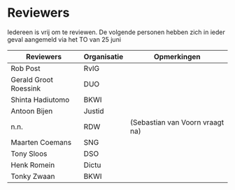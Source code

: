 
# Reviewers

Iedereen is vrij om te reviewen. De volgende personen hebben zich in ieder geval aangemeld via het TO van 25 juni

|Reviewers|Organisatie|Opmerkingen|
|---|---|---|
|Rob Post|RvIG||
|Gerald Groot Roessink|DUO||
|Shinta Hadiutomo|BKWI||
|Antoon Bijen|Justid||
|n.n.|RDW| (Sebastian van Voorn vraagt na)|
|Maarten Coemans|SNG||
|Tony Sloos|DSO||
|Henk Romein|Dictu||
|Tonky Zwaan|BKWI||
